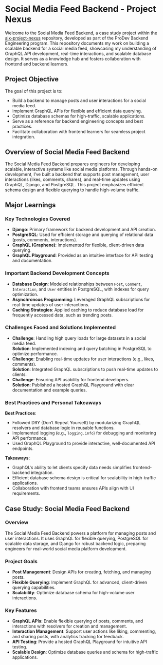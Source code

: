 # Social Media Feed Backend - Project Nexus

Welcome to the Social Media Feed Backend, a case study project within the [alx-project-nexus](https://github.com/alx-project-nexus) repository, developed as part of the ProDev Backend Engineering program. This repository documents my work on building a scalable backend for a social media feed, showcasing my understanding of GraphQL API development, real-time interactions, and scalable database design. It serves as a knowledge hub and fosters collaboration with frontend and backend learners.

## Project Objective

The goal of this project is to:
- Build a backend to manage posts and user interactions for a social media feed.
- Implement GraphQL APIs for flexible and efficient data querying.
- Optimize database schemas for high-traffic, scalable applications.
- Serve as a reference for backend engineering concepts and best practices.
- Facilitate collaboration with frontend learners for seamless project integration.

## Overview of Social Media Feed Backend

The Social Media Feed Backend prepares engineers for developing scalable, interactive systems like social media platforms. Through hands-on development, I’ve built a backend that supports post management, user interactions (likes, comments, shares), and real-time updates using GraphQL, Django, and PostgreSQL. This project emphasizes efficient schema design and flexible querying to handle high-volume traffic.


## Major Learnings

### Key Technologies Covered
- **Django**: Primary framework for backend development and API creation.
- **PostgreSQL**: Used for efficient storage and querying of relational data (posts, comments, interactions).
- **GraphQL (Graphene)**: Implemented for flexible, client-driven data querying.
- **GraphQL Playground**: Provided as an intuitive interface for API testing and documentation.

### Important Backend Development Concepts
- **Database Design**: Modeled relationships between `Post`, `Comment`, `Interaction`, and `User` entities in PostgreSQL, with indexes for query optimization.
- **Asynchronous Programming**: Leveraged GraphQL subscriptions for real-time updates of user interactions.
- **Caching Strategies**: Applied caching to reduce database load for frequently accessed data, such as trending posts.

### Challenges Faced and Solutions Implemented
- **Challenge**: Handling high query loads for large datasets in a social media feed.  
  **Solution**: Implemented indexing and query batching in PostgreSQL to optimize performance.  
- **Challenge**: Enabling real-time updates for user interactions (e.g., likes, comments).  
  **Solution**: Integrated GraphQL subscriptions to push real-time updates to clients.  
- **Challenge**: Ensuring API usability for frontend developers.  
  **Solution**: Published a hosted GraphQL Playground with clear documentation and example queries.

### Best Practices and Personal Takeaways
**Best Practices**:
- Followed DRY (Don’t Repeat Yourself) by modularizing GraphQL resolvers and database logic in reusable functions.
- Implemented logging (e.g., `logging.info`) for debugging and monitoring API performance.
- Used GraphQL Playground to provide interactive, well-documented API endpoints.

**Takeaways**:
- GraphQL’s ability to let clients specify data needs simplifies frontend-backend integration.
- Efficient database schema design is critical for scalability in high-traffic applications.
- Collaboration with frontend teams ensures APIs align with UI requirements.

## Case Study: Social Media Feed Backend

### Overview
The Social Media Feed Backend powers a platform for managing posts and user interactions. It uses GraphQL for flexible querying, PostgreSQL for scalable data storage, and Django for robust backend logic, preparing engineers for real-world social media platform development.

### Project Goals
- **Post Management**: Design APIs for creating, fetching, and managing posts.
- **Flexible Querying**: Implement GraphQL for advanced, client-driven querying capabilities.
- **Scalability**: Optimize database schema for high-volume user interactions.

### Key Features
- **GraphQL APIs**: Enable flexible querying of posts, comments, and interactions with resolvers for creation and management.
- **Interaction Management**: Support user actions like liking, commenting, and sharing posts, with analytics tracking for feedback.
- **API Testing**: Provide a hosted GraphQL Playground for intuitive API testing.
- **Scalable Design**: Optimize database queries and schema for high-traffic applications.

